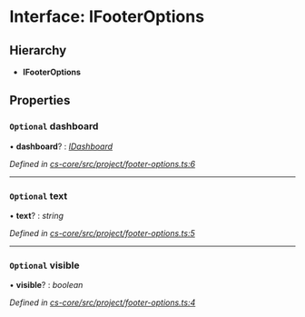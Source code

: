 # Interface: IFooterOptions

## Hierarchy

* **IFooterOptions**

## Properties

### `Optional` dashboard

• **dashboard**? : *[IDashboard](_cs_core_src_dashboard_dashboard_.idashboard.md)*

*Defined in [cs-core/src/project/footer-options.ts:6](https://github.com/RichardHovenkamp/csnext/blob/eefa977/packages/cs-core/src/project/footer-options.ts#L6)*

___

### `Optional` text

• **text**? : *string*

*Defined in [cs-core/src/project/footer-options.ts:5](https://github.com/RichardHovenkamp/csnext/blob/eefa977/packages/cs-core/src/project/footer-options.ts#L5)*

___

### `Optional` visible

• **visible**? : *boolean*

*Defined in [cs-core/src/project/footer-options.ts:4](https://github.com/RichardHovenkamp/csnext/blob/eefa977/packages/cs-core/src/project/footer-options.ts#L4)*
